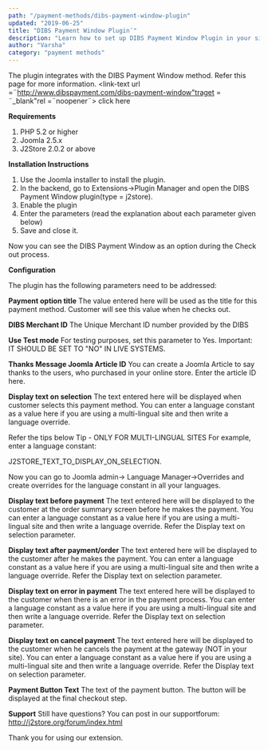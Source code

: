 ```yaml
---
path: "/payment-methods/dibs-payment-window-plugin"
updated: "2019-06-25"
title: "DIBS Payment Window Plugin¨"
description: "Learn how to set up DIBS Payment Window Plugin in your site."
author: "Varsha"
category: "payment methods"
---
```



The plugin integrates with the DIBS Payment Window method. Refer this page for more information. <link-text url =¨http://www.dibspayment.com/dibs-payment-window"traget = ¨_blank"rel =¨noopener¨> click here </link-text>

**Requirements**

1. PHP 5.2 or higher
2. Joomla 2.5.x
3. J2Store 2.0.2 or above

**Installation Instructions**

1. Use the Joomla installer to install the plugin.
2. In the backend, go to Extensions->Plugin Manager and open the DIBS Payment Window plugin(type = j2store).
3. Enable the plugin
4. Enter the parameters (read the explanation about each parameter given below)
5. Save and close it.

Now you can see the DIBS Payment Window as an option during the Check out process.

**Configuration**

The plugin has the following parameters need to be addressed:

**Payment option title**
The value entered here will be used as the title for this payment method. Customer will see this value when he checks out.

**DIBS Merchant ID**
The Unique Merchant ID number provided by the DIBS

**Use Test mode**
For testing purposes, set this parameter to Yes.
Important: IT SHOULD BE SET TO "NO" IN LIVE SYSTEMS.

**Thanks Message Joomla Article ID**
You can create a Joomla Article to say thanks to the users, who purchased in your online store. Enter the article ID here.

**Display text on selection**
The text entered here will be displayed when customer selects this payment method.
You can enter a language constant as a value here if you are using a multi-lingual site and then write a language override.

Refer the tips below
Tip - ONLY FOR MULTI-LINGUAL SITES
For example, enter a language constant:

J2STORE_TEXT_TO_DISPLAY_ON_SELECTION.

Now you can go to Joomla admin-> Language Manager->Overrides and create overrides for the language constant in all your languages.

**Display text before payment**
The text entered here will be displayed to the customer at the order summary screen before he makes the payment.
You can enter a language constant as a value here if you are using a multi-lingual site and then write a language override. Refer the Display text on selection parameter.

**Display text after payment/order**
The text entered here will be displayed to the customer after he makes the payment.
You can enter a language constant as a value here if you are using a multi-lingual site and then write a language override. Refer the Display text on selection parameter.

**Display text on error in payment**
The text entered here will be displayed to the customer when there is an error in the payment process.
You can enter a language constant as a value here if you are using a multi-lingual site and then write a language override. Refer the Display text on selection parameter.

**Display text on cancel payment**
The text entered here will be displayed to the customer when he cancels the payment at the gateway (NOT in your site).
You can enter a language constant as a value here if you are using a multi-lingual site and then write a language override. Refer the Display text on selection parameter.

**Payment Button Text**
The text of the payment button. The button will be displayed at the final checkout step.

**Support**
Still have questions? You can post in our supportforum: http://j2store.org/forum/index.html

Thank you for using our extension.